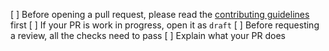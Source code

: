 [ ] Before opening a pull request, please read the [contributing guidelines](https://github.com/becoswap/becoswap-frontend/blob/master/CONTRIBUTING.md) first
[ ] If your PR is work in progress, open it as `draft`
[ ] Before requesting a review, all the checks need to pass
[ ] Explain what your PR does
